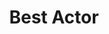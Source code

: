 ---
title: "Best Actor"
edition: 2015
winner: Steve Carell
kind: "actor"
film: the-big-short.md
image: https://m.media-amazon.com/images/M/MV5BNjY5NjY0MjQ1MV5BMl5BanBnXkFtZTgwMTU5NzM0NzE@._V1_FMjpg_UX1280_.jpg
type: award
weight: 4
---